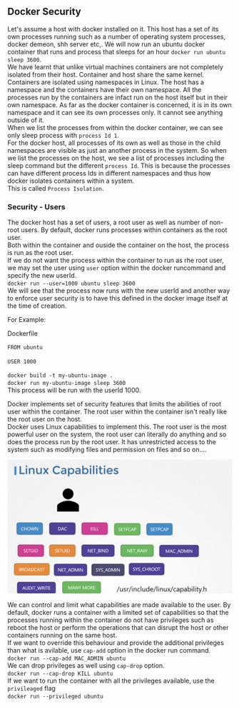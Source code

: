 ## Docker Security

Let's assume a host with docker installed on it. This host has a set of its own processes running such as a number of operating system processes, docker demeon, shh server etc,. We will now run an ubuntu docker container that runs and process that sleeps for an hour `docker run ubuntu sleep 3600`.  
We have learnt that unlike virtual machines containers are not completely isolated from their host. Container and host share the same kernel. Containers are isolated using namespaces in Linux. The host has a namespace and the containers have their own namespace. All the processes run by the containers are infact run on the host itself but in their own namespace. As far as the docker container is concerned, it is in its own namespace and it can see its own processes only. It cannot see anything outside of it.  
When we list the processes from within the docker container, we can see only sleep process with `process Id 1`.  
For the docker host, all processes of its own as well as those in the child namespaces are visible as just an another process in the system. So when we list the processes on the host, we see a list of processes including the sleep command but the different `process Id`. This is because the processes can have different process Ids in different namespaces and thus how docker isolates containers within a system.  
This is called `Process Isolation`.  

### Security - Users

The docker host has a set of users, a root user as well as number of non-root users. By default, docker runs processes within containers as the root user.   
Both within the container and ouside the container on the host, the process is run as the root user.  
If we do not want the process within the container to run as rhe root user, we may set the user using `user` option within the docker runcommand and specify the new userId.   
`docker run --user=1000 ubuntu sleep 3600`   
We will see that the process now runs with the new userId and another way to enforce user security is to have this defined in the docker image itself at the time of creation.

For Example: 

Dockerfile 
```
FROM ubuntu

USER 1000
```  
`docker build -t my-ubuntu-image .`  
`docker run my-ubuntu-image sleep 3600`  
This process will be run with the userId 1000.   

Docker implements set of security features that limits the abilities of root user within the container. The root user within the container isn't really like the root user on the host.   
Docker uses Linux capabilities to implement this. The root user is the most powerful user on the system, the root user can literally do anything and so does the process run by the root user. It has unrestricted access to the system such as modifying files and permission on files and so on....  

![Linux capabilities](Screens/Linux-Capabilities.png)

We can control and limit what capabilities are made available to the user. By default, docker runs a container with a limited set of capabilities so that the processes running within the container do not have privileges such as reboot the host or perform the operations that can disrupt the host or other containers running on the same host.   
If we want to override this behaviour and provide the additional privileges than what is avilable, use `cap-add` option in the docker run command.   
`docker run --cap-add MAC_ADMIN ubuntu`   
We can drop privileges as well using `cap-drop` option.   
`docker run --cap-drop KILL ubuntu`   
If we want to run the container with all the privileges available, use the `privileaged` flag  
`docker run --privileged ubuntu`   


